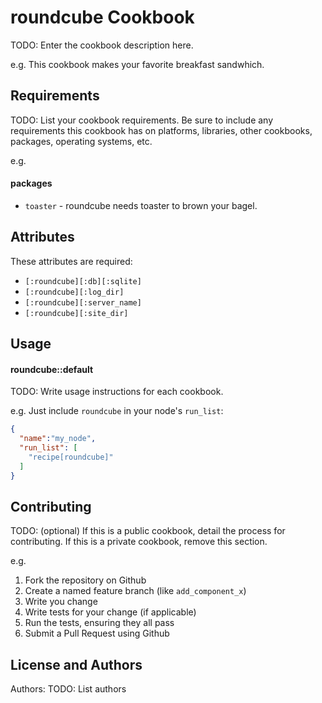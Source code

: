 roundcube Cookbook
==================
TODO: Enter the cookbook description here.

e.g.
This cookbook makes your favorite breakfast sandwhich.

Requirements
------------
TODO: List your cookbook requirements. Be sure to include any requirements this cookbook has on platforms, libraries, other cookbooks, packages, operating systems, etc.

e.g.
#### packages
- `toaster` - roundcube needs toaster to brown your bagel.

Attributes
----------

These attributes are required:

  - `[:roundcube][:db][:sqlite]`
  - `[:roundcube][:log_dir]`
  - `[:roundcube][:server_name]`
  - `[:roundcube][:site_dir]`

Usage
-----
#### roundcube::default
TODO: Write usage instructions for each cookbook.

e.g.
Just include `roundcube` in your node's `run_list`:

```json
{
  "name":"my_node",
  "run_list": [
    "recipe[roundcube]"
  ]
}
```

Contributing
------------
TODO: (optional) If this is a public cookbook, detail the process for contributing. If this is a private cookbook, remove this section.

e.g.
1. Fork the repository on Github
2. Create a named feature branch (like `add_component_x`)
3. Write you change
4. Write tests for your change (if applicable)
5. Run the tests, ensuring they all pass
6. Submit a Pull Request using Github

License and Authors
-------------------
Authors: TODO: List authors
